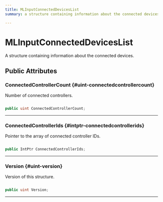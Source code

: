 ```yaml
---
title: MLInputConnectedDevicesList
summary: a structure containing information about the connected devices. 

---
```


# MLInputConnectedDevicesList




A structure containing information about the connected devices.   





## Public Attributes

### ConnectedControllerCount {#uint-connectedcontrollercount}

Number of connected controllers. 

```csharp

public uint ConnectedControllerCount;

```






-----------

### ConnectedControllerIds {#intptr-connectedcontrollerids}

Pointer to the array of connected controller IDs. 

```csharp

public IntPtr ConnectedControllerIds;

```






-----------

### Version {#uint-version}

Version of this structure. 

```csharp

public uint Version;

```






-----------


